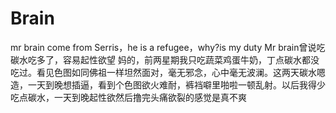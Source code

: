 # Brain
mr brain come from Serris，he is a refugee，why?is my duty
Mr brain曾说吃碳水吃多了，容易起性欲望
妈的，前两星期我只吃蔬菜鸡蛋牛奶，丁点碳水都没吃过。看见色图如同佛祖一样坦然面对，毫无邪念，心中毫无波澜。这两天碳水嗯造，一天到晚想插逼，看到个色图欲火难耐，裤裆噼里啪啦一顿乱射。以后我得少吃点碳水，一天到晚起性欲然后撸完头痛欲裂的感觉是真不爽
